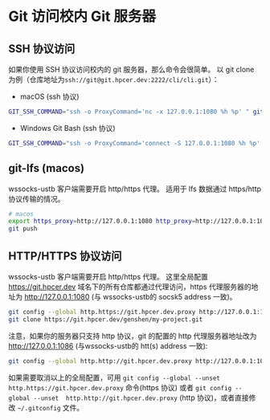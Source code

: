 # Git 访问校内 Git 服务器

## SSH 协议访问
如果你使用 SSH 协议访问校内的 git 服务器，那么命令会很简单。
以 git clone 为例（仓库地址为`ssh://git@git.hpcer.dev:2222/cli/cli.git`）：
- macOS (ssh 协议)
```bash
GIT_SSH_COMMAND="ssh -o ProxyCommand='nc -x 127.0.0.1:1080 %h %p' " git clone ssh://git@git.hpcer.dev:2222/cli/cli.git
```
- Windows Git Bash (ssh 协议)
```bash
GIT_SSH_COMMAND="ssh -o ProxyCommand='connect -S 127.0.0.1:1080 %h %p' " git clone ssh://git@git.hpcer.dev:2222/cli/cli.git
```

## git-lfs (macos)
wssocks-ustb 客户端需要开启 http/https 代理。
适用于 lfs 数据通过 https/http 协议传输的情况。

```bash
# macos
export https_proxy=http://127.0.0.1:1080 http_proxy=http://127.0.0.1:1086
git push
```

## HTTP/HTTPS 协议访问
wssocks-ustb 客户端需要开启 http/https 代理。
这里全局配置 https://git.hpcer.dev 域名下的所有仓库都通过代理访问，https 代理服务器的地址为 http://127.0.0.1:1080 (与 wssocks-ustb的 socsk5 address 一致)。

```bash
git config --global http.https://git.hpcer.dev.proxy http://127.0.0.1:1080
git clone https://git.hpcer.dev/genshen/my-project.git
```
注意，如果你的服务器只支持 http 协议，git 的配置的 http 代理服务器地址改为 http://127.0.0.1:1086 (与wssocks-ustb的 htt(s) address 一致):

```bash
git config --global http.http://git.hpcer.dev.proxy http://127.0.0.1:1086
```

如果需要取消以上的全局配置，可用 `git config --global --unset  http.https://git.hpcer.dev.proxy` 命令(https 协议)
或者 `git config --global --unset  http.http://git.hpcer.dev.proxy` (http 协议)，或者直接修改 `~/.gitconfig` 文件。
